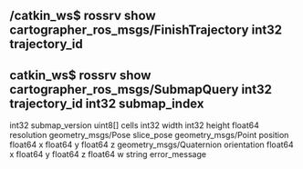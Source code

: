 /catkin_ws$ rossrv show cartographer_ros_msgs/FinishTrajectory 
int32 trajectory_id
---


catkin_ws$ rossrv show cartographer_ros_msgs/SubmapQuery 
int32 trajectory_id
int32 submap_index
---
int32 submap_version
uint8[] cells
int32 width
int32 height
float64 resolution
geometry_msgs/Pose slice_pose
  geometry_msgs/Point position
    float64 x
    float64 y
    float64 z
  geometry_msgs/Quaternion orientation
    float64 x
    float64 y
    float64 z
    float64 w
string error_message